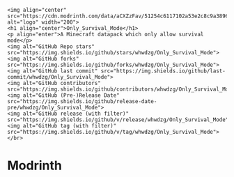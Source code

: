     <img align="center" src="https://cdn.modrinth.com/data/aCXZzFav/51254c6117102a53e2c8c9a38968958dd4e19bab.png" alt="logo" width="200">
    <h1 align="center">Only_Survival_Mode</h1>
    <p align="enter">A Minecraft datapack which only allow survival mode</p>
    <img alt="GitHub Repo stars" src="https://img.shields.io/github/stars/whwdzg/Only_Survival_Mode">
    <img alt="GitHub forks" src="https://img.shields.io/github/forks/whwdzg/Only_Survival_Mode">
    <img alt="GitHub last commit" src="https://img.shields.io/github/last-commit/whwdzg/Only_Survival_Mode">
    <img alt="GitHub contributors" src="https://img.shields.io/github/contributors/whwdzg/Only_Survival_Mode">
    <img alt="GitHub (Pre-)Release Date" src="https://img.shields.io/github/release-date-pre/whwdzg/Only_Survival_Mode">
    <img alt="GitHub release (with filter)" src="https://img.shields.io/github/v/release/whwdzg/Only_Survival_Mode">
    <img alt="GitHub tag (with filter)" src="https://img.shields.io/github/v/tag/whwdzg/Only_Survival_Mode">
    </br>
</div>

# Modrinth
